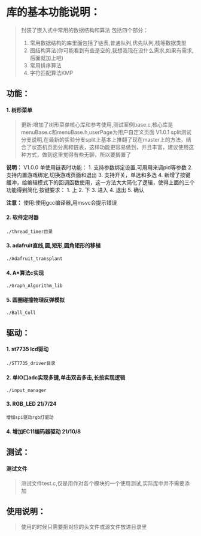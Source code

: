 

<!-- 大小根堆 -->

# 库的基本功能说明：
> 封装了嵌入式中常用的数据结构和算法
> 包括四个部分：
> 1. 常用数据结构的库里面包括了链表,普通队列,优先队列,栈等数据类型
> 2. 图结构算法(你可能看到有些是空的,我想我现在没什么需求,如果有需求,后面就加上吧)
> 3. 常用排序算法
> 4. 字符匹配算法KMP

## 功能：

#### 1. 树形菜单
> 更新:增加了树形菜单核心库和参考使用,测试案例base.c,核心库是menuBase.c和menuBase.h,userPage为用户自定义页面
> V1.0.1 split测试分支说明,在最新的实验分支split上基本上推翻了现在master上的方法，结合了状态机页面分离和链表，这样功能更容易做到，并且丰富，建议使用这种方式，做到这里觉得有些无聊，所以要搁置了

**说明：**
V1.0.0 单使用链表时功能：
    1. 支持参数绑定设置,可用用来调pid等参数
    2. 支持内置游戏绑定,切换游戏页面和退出
    3. 支持开关，单选和多选
    4. 新增了按键缓冲，给编辑模式下的回调函数使用，这一方法大大简化了逻辑，使得上面的三个功能得到简化
按键要求：
    1. 上
    2. 下
    3. 进入
    4. 退出
    5. 确认

**注意：**
    使用:使用gcc编译器,用msvc会提示错误
#### 2. 软件定时器
    ./thread_timer目录

#### 3. adafruit直线,圆,矩形,圆角矩形的移植
    ./Adafruit_transplant

#### 4. A*算法c实现
    ./Graph_Algorithm_lib

#### 5. 圆圈碰撞物理反弹模拟
    ./Ball_Coll
## 驱动：
#### 1. st7735 lcd驱动
    ./ST7735_driver目录

#### 2. 单IO口adc实现多键,单击双击多击,长按实现逻辑
    ./input_manager
#### 3. RGB_LED 21/7/24
    增加spi驱动rgb灯驱动

#### 4. 增加EC11编码器驱动 21/10/8

## 测试：
#### 测试文件
> 测试文件test.c,仅是用作对各个模块的一个使用测试,实际库中并不需要添加



## 使用说明：
> 使用的时候只需要把对应的头文件或源文件放进目录里
